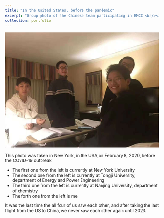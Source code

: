 ```yaml
---
title: "In the United States, before the pandemic"
excerpt: "Group photo of the Chinese team participating in EMCC <br/><img src='/images/national team1.png'>"
collection: portfolio
---
```


<img src='/images/national team1.png'>

This photo was taken in New York, in the USA,on February 8, 2020, before the COVID-19 outbreak
* The first one from the left is currently at New York University
* The second one from the left is currently at Tongji University, department of Energy and Power Engineering
* The third one from the left is currently at Nanjing University, department of chemistry
* The forth one from the left is me

It was the last time the all four of us saw each other, and after taking the last flight from the US to China, we never saw each other again until 2023.
